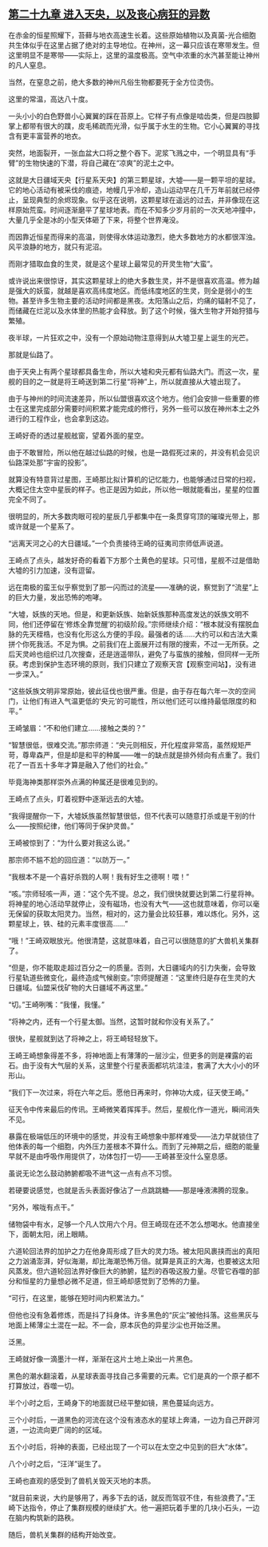 ## [第二十九章 进入天央，以及丧心病狂的异数](https://www.xxbiquge.com/11_11207/9205331.html)


  在赤金的恒星照耀下，苔藓与地衣高速生长着。这些原始植物以及真菌-光合细胞共生体似乎在这里占据了绝对的主导地位。在神州，这一幕只应该在寒带发生。但这里明显不是寒带——实际上，这里的温度极高。空气中浓重的水汽甚至能让神州的凡人窒息。

  当然，在窒息之前，绝大多数的神州凡俗生物都要死于全方位烫伤。

  这里的常温，高达八十度。

  一头小小的白色野兽小心翼翼的踩在苔原上。它样子有点像是啮齿类，但是四肢脚掌上都带有很大的蹼，皮毛稀疏而光滑，似乎属于水生的生物。它小心翼翼的寻找含有更丰富营养的地衣。

  突然，地面裂开，一张血盆大口将之整个吞下。泥浆飞溅之中，一个明显具有“手臂”的生物快速的下潜，将自己藏在“凉爽”的泥土之中。

  这就是大日疆域天央【行星系天央】的第三颗星球，大墟——是一颗平坦的星球。它的地心活动有被采伐的痕迹，地幔几乎冷却，造山运动早在几千万年前就已经停止，呈现典型的余烬现象。似乎这在说明，这颗星球在遥远的过去，并非像现在这样原始荒蛮。时间逐渐磨平了星球地表。而在不知多少岁月前的一次天地冲撞中，大量几乎全是冰的小型天体砸了下来，将整个世界淹没。

  而因靠近恒星而得来的高温，则使得水体运动激烈，绝大多数地方的水都很浑浊。风平浪静的地方，就只有泥沼。

  而刚才猎取血食的生灵，就是这个星球上最常见的开灵生物“大蛮”。

  或许说出来很惊讶，其实这颗星球上的绝大多数生灵，并不是很喜欢高温。修为越是强大的妖蛮，就越是喜欢高纬度地区。而低纬度地区的生灵，则全是弱小的生物。甚至许多生物主要的活动时间都是黑夜。太阳落山之后，灼痛的辐射不见了，而储藏在烂泥以及水体里的热能才会释放。到了这个时候，强大生物才开始狩猎与繁殖。

  夜半球，一片狂欢之中，没有一个原始动物注意得到从大墟卫星上诞生的光芒。

  那就是仙路了。

  由于天央上有两个星球都具备生命，所以大墟和央元都有仙路大门。而这一次，星舰的目的之一就是将王崎送到第二行星“将神”上，所以就直接从大墟出现了。

  由于与神州的时间流速差异，所以仙盟很喜欢这个地方。他们会安排一些重要的修士在这里完成部分需要时间积累才能完成的修行，另外一些可以放在神州本土之外进行的工程作业，也会拿到这边。

  王崎好奇的透过星舰舷窗，望着外面的星空。

  由于不敢冒险，所以他在越过仙路的时候，也是一路假死过来的，并没有机会见识仙路深处那“宇宙的投影”。

  就算没有特意背过星图，王崎那比拟计算机的记忆能力，也能够通过日常的扫视，大概记住太空中星辰的样子。也正是因为如此，所以他一眼就能看出，星星的位置完全不同了。

  很明显的，所大多数肉眼可视的星辰几乎都集中在一条贯穿穹顶的璀璨光带上，那或许就是一个星系了。

  “远离天河之心的大日疆域。”一个负责接待王崎的征夷司宗师低声说道。

  王崎点了点头，越发好奇的看着下方那个土黄色的星球。只可惜，星舰不过是借助大墟的引力加速，没有逗留。

  远在南极的蛮王似乎察觉到了那一闪而过的流星——准确的说，察觉到了“流星”上的巨大力量，发出恐怖的咆哮。

  “大墟，妖族的天地。但是，和更新妖族、始新妖族那种高度发达的妖族文明不同，他们还停留在‘修炼全靠觉醒’的初级阶段。”宗师继续介绍：“根本就没有摆脱血脉的先天桎梏，也没有化形这么方便的手段。最强者的话……大约可以和古法大乘拼个你死我活。不足为惧。之前我们在上面展开过有限的搜索，不过一无所获。之后天灵岭也组织过几次搜查，还是逍遥带队，避免了与蛮族的接触，但同样一无所获。考虑到保护生态环境的原则，我们只建立了观察天宫【观察空间站】，没有进一步深入。”

  “这些妖族文明非常原始，彼此征伐也很严重。但是，由于存在每六年一次的空间门，让他们有进入气温更低的‘央元’的可能性，所以他们还可以维持最低限度的和平。”

  王崎皱眉：“不和他们建立……接触之类的？”

  “智慧很低，很难交流。”那宗师道：“央元则相反，开化程度非常高，虽然规矩严苛，尊卑森严，但是却是和平的种属——唯一的缺点就是排外倾向有点重了。我们花了一百五十多年才算是融入了他们的社会。”

  毕竟海神类那样崇外点满的种属还是很难见到的。

  王崎点了点头，盯着视野中逐渐远去的大墟。

  “我得提醒你一下，大墟妖族虽然智慧很低，但不代表可以随意打杀或是干别的什么——按照纪律，他们等同于保护灵兽。”

  王崎被惊到了：“为什么要对我这么说。”

  那宗师不尴不尬的回应道：“以防万一。”

  “我根本不是一个喜好杀戮的人啊！我有好生之德啊！喂！”

  “咳。”宗师轻咳一声，道：“这个先不提。总之，我们很快就要达到第二行星将神。将神星的地心活动早就停止，没有磁场，也没有大气——这也就意味着，你可以毫无保留的获取太阳灵力。当然，相对的，这力量会比较狂暴，难以炼化。另外，这颗星球上，铁、硅的元素丰度很高……”

  “哦！”王崎双眼放光。他很清楚，这就意味着，自己可以很随意的扩大兽机关集群了。

  “但是，你不能取走超过百分之一的质量。否则，大日疆域内的引力失衡，会导致行星轨道些微变化，最终造成气候剧变。”宗师提醒道：“这里终归是存在生灵的大日疆域。仙盟采伐矿物的大日疆域不再这里。”

  “切。”王崎咧嘴：“我懂，我懂。”

  “将神之内，还有一个行星太御。当然，这暂时就和你没有关系了。”

  很快，星舰就到达了将神之上，将王崎轻轻放下。

  王崎王崎想象得差不多，将神地面上有薄薄的一层沙尘，但更多的则是裸露的岩石。由于没有大气层的关系，这里整个行星表面都坑坑洼洼，套满了大大小小的环形山。

  “我们下一次过来，将在六年之后。愿他日再来时，你神功大成，征天使王崎。”

  征天令中传来最后的传讯。王崎微笑着挥挥手。然后，星舰化作一道光，瞬间消失不见。

  暴露在极端低压的环境中的感觉，并没有王崎想象中那样难受——法力早就锁住了他体表的每一个细胞，内外压力差根本不算什么。而到了元神期之后，细胞的能量早就不是由呼吸作用提供了，功体包打一切——王崎甚至没什么窒息感。

  虽说无论怎么鼓动肺腑都吸不进气这一点有点不习惯。

  若硬要说感觉，也就是舌头表面好像沾了一点跳跳糖——那是唾液沸腾的现象。

  “另外，喉咙有点干。”

  储物袋中有水，足够一个凡人饮用六个月。但王崎现在还不怎么想喝水。他直接坐下，面朝太阳，闭上眼睛。

  六道轮回法界的加护之力在他身周形成了巨大的灵力场。被太阳风裹挟而出的真阳之力汹涌澎湃，好似海潮，却比海潮恐怖万倍。就算是真正的大海，也要被这太阳风蒸发。但六道轮回法界好像巨大的肺腑，猛烈的吞吸这股力量。尽管它吞噬的部分和恒星的力量想必微不足道，但王崎却感觉到了恐怖的力量。

  “可行，在这里，能够在短时间内积累法力。”

  但他也没有急着修炼，而是抖了抖身体。许多黑色的“灰尘”被他抖落。这些黑灰与地面上稀薄尘土混在一起。不一会，原本灰色的异星沙尘也开始泛黑。

  泛黑。

  王崎就好像一滴墨汁一样，渐渐在这片土地上染出一片黑色。

  黑色的潮水翻滚着，从星球表面寻找自己多需要的元素。它们是真的一个原子都不打算放过，吞噬一切。

  半个小时之后，王崎身下的地面就已经平整如镜，黑色蔓延向远方。

  三个小时后，一道黑色的河流在这个没有液态水的星球上奔涌，一边为自己开辟河道，一边流向更广阔的的区域。

  五个小时后，将神的表面，已经出现了一个可以在太空之中见到的巨大“水体”。

  八个小时之后，“汪洋”诞生了。

  王崎也直观的感受到了兽机关毁天灭地的本质。

  “就目前来说，大约是够用了，再多下去的话，就反而驾驭不住，有些浪费了。”王崎下达指令，停止了集群规模的继续扩大。他一遍把玩着手里的几块小石头，一边在脑内构筑新的路秩。

  随后，兽机关集群的结构开始改变。

